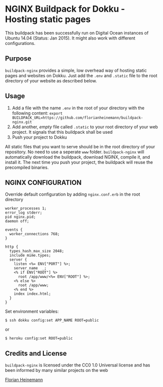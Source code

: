 # NGINX Buildpack for Dokku - Hosting static pages
This buildpack has been successfully run on Digital Ocean instances of Ubuntu 14.04 (Status: Jan 2015). It might also work with different configurations.

## Purpose
`buildpack-nginx` provides a simple, low overhead way of hosting static pages and websites on Dokku. Just add the `.env` and `.static` file to the root directory of your website as described below.

## Usage
1. Add a file with the name `.env` in the root of your directory with the following content: `export BUILDPACK_URL=https://github.com/florianheinemann/buildpack-nginx.git`
2. Add another, *empty* file called `.static` to your root directory of your web project. It signals that this buildpack shall be used
3. Push your project to Dokku

All static files that you want to serve should be in the root directory of your repository. No need to use a seperate `www` folder. `buildpack-nginx` will automatically download the buildpack, download NGINX, compile it, and install it. The next time you push your project, the buildpack will reuse the precompiled binaries.

## NGINX CONFIGURATION
Override default configuration by adding `nginx.conf.erb` in the root directory

    worker_processes 1;
    error_log stderr;
    pid nginx.pid;
    daemon off;

    events {
      worker_connections 768;
    }

    http {
      types_hash_max_size 2048;
      include mime.types;
      server {
        listen <%= ENV["PORT"] %>;
        server_name  _;
        <% if ENV["ROOT"] %>
          root /app/www/<%= ENV["ROOT"] %>;
        <% else %>
          root /app/www;
        <% end %>
        index index.html;
      }
    }

Set environment variables:

    $ ssh dokku config:set APP_NAME ROOT=public

or

    $ heroku config:set ROOT=public

## Credits and License
`buildpack-nginx` is licensed under the CC0 1.0 Universal license and has been informed by many similar projects on the web

[Florian Heinemann](http://twitter.com/TheSumOfAll/)
